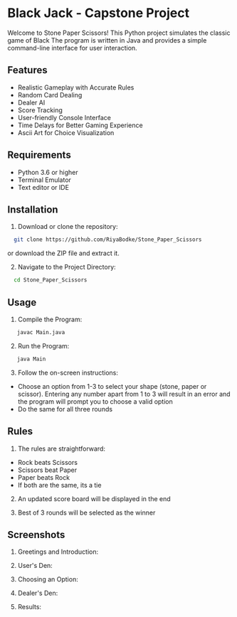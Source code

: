 
# Black Jack - Capstone Project

Welcome to Stone Paper Scissors! This Python project simulates the classic game of Black The program is written in Java and provides a simple command-line interface for user interaction.


## Features

- Realistic Gameplay with Accurate Rules
- Random Card Dealing 
- Dealer AI
- Score Tracking 
- User-friendly Console Interface
- Time Delays for Better Gaming Experience
- Ascii Art for Choice Visualization

## Requirements

- Python 3.6 or higher
- Terminal Emulator
- Text editor or IDE 
  
## Installation

1. Download or clone the repository:

```sh
  git clone https://github.com/RiyaBodke/Stone_Paper_Scissors
```
or download the ZIP file and extract it.


2. Navigate to the Project Directory:

```sh
  cd Stone_Paper_Scissors
```

## Usage

1. Compile the Program:

```sh
   javac Main.java
```

2. Run the Program:

```sh
   java Main
```

3. Follow the on-screen instructions:

- Choose an option from 1-3 to select your shape (stone, paper or scissor). Entering any number apart from 1 to 3 will result in an error and the program will prompt you to choose a valid option
- Do the same for all three rounds

## Rules

1. The rules are straightforward:

- Rock beats Scissors
- Scissors beat Paper
- Paper beats Rock
- If both are the same, its a tie

2. An updated score board will be displayed in the end

3. Best of 3 rounds will be selected as the winner

## Screenshots

1. Greetings and Introduction:



2. User's Den:



3. Choosing an Option:



4. Dealer's Den:




5. Results:


